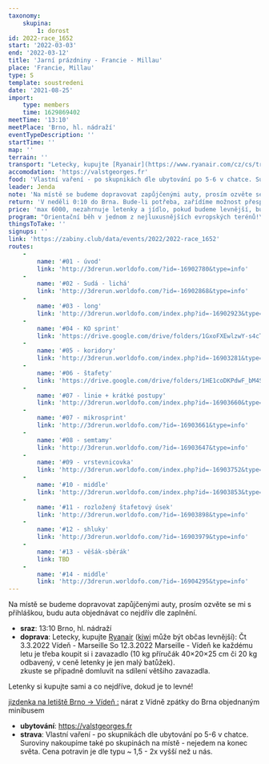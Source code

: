 ```yaml
---
taxonomy:
    skupina:
        1: dorost
id: 2022-race_1652
start: '2022-03-03'
end: '2022-03-12'
title: 'Jarní prázdniny - Francie - Millau'
place: 'Francie, Millau'
type: S
template: soustredeni
date: '2021-08-25'
import:
    type: members
    time: 1629869402
meetTime: '13:10'
meetPlace: 'Brno, hl. nádraží'
eventTypeDescription: ''
startTime: ''
map: ''
terrain: ''
transport: "Letecky, kupujte [Ryanair](https://www.ryanair.com/cz/cs/trip/flights/select?adults=1&teens=0&children=0&infants=0&dateOut=2022-03-03&dateIn=2022-03-12&isConnectedFlight=false&isReturn=true&discount=0&promoCode=&originIata=VIE&destinationIata=MRS&tpAdults=1&tpTeens=0&tpChildren=0&tpInfants=0&tpStartDate=2022-03-03&tpEndDate=2022-03-12&tpDiscount=0&tpPromoCode=&tpOriginIata=VIE&tpDestinationIata=MRS) ([kiwi](https://www.kiwi.com/en/search/results/vienna-austria/marseille-france/2022-03-03/2022-03-12?times=18-19-20-21_20-20-21-22&stopNumber=0%7Etrue) může být občas levnější):\r\nČt 3.3.2022 Vídeň - Marseille\r\nSo 12.3.2022 Marseille - Vídeň\r\nke každému letu je třeba koupit si i zavazadlo (10 kg příručák 40×20×25 cm či 20 kg odbavený, v ceně letenky je jen malý batůžek).  \r\nzkuste se případně domluvit na sdílení většiho zavazadla.\r\n\r\nLetenky si kupujte sami a co nejdříve, dokud je to levné!\r\n\r\n[jizdenka na letiště Brno -> Vídeň :](https://idos.idnes.cz/vlakyautobusymhdvse/spojeni/prehled/?p=Fyb5SSWpsOpfNdTbad2ENBBhbcX7GhLtY05JA.BLyoajtMcMGk:5k9VguESWknKtwToPkvegFFYoqsfsbI1WwCQ3.Ln6MWfSCIm9Gnqmvi2oJDWY1lZUkFiR5mODUnbUCEOUIap9A.U-)\r\nnárat z Vídně zpátky do Brna objednaným minibusem"
accomodation: 'https://valstgeorges.fr'
food: 'Vlastní vaření - po skupnikách dle ubytování po 5-6 v chatce. Suroviny nakoupíme také po skupinách na místě - nejedem na konec světa. Cena potravin je dle typu  ~ 1,5 - 2x vyšší než u nás.'
leader: Jenda
note: 'Na místě se budeme dopravovat zapůjčenými auty, prosím ozvěte se mi s přihláškou, budu auta objednávat co nejdřív dle zaplnění.'
return: 'V neděli 0:10 do Brna. Bude-li potřeba, zařídíme možnost přespání po návratu v Brně.'
price: 'max 6000, nezahrnuje letenky a jídlo, pokud budeme levnější, bude cena nižší (v tuto chvíli je cena ubytování ~100e, auto / 5 lidí 171-185$, vlak na letiště 2x300Kč, cena za mapy zatím neznámá, příspěvek oddílu zatím není přesně daný, bude záležet i na počtu lidí)'
program: "Orientační běh v jednom z nejluxusnějších evropských terénů!\r\n\r\n| Den |      | typ                                           | mapa              | rychlost        | parkování                    |\r\n|-----|------|-----------------------------------------------|-------------------|-----------------|------------------------------|\r\n| pa  | dopo | seznamovák: linie, výrazné objekty, plánování | Potensac          | volně           | https://mapy.cz/s/kakefuhava |\r\n|     | odpo | stinovaná-sudá-lichá                          | Figayrol          | volně           | https://mapy.cz/s/fejujebufa |\r\n| so  | dopo | long                                          | Figayrol          | středně/na mapu | https://mapy.cz/s/jevofubevu |\r\n|     | odpo | volno/výlet                                   |                   |                 |                              |\r\n| ne  | dopo | sprintové úseky/štafety                       | Millau            | závodně         | https://mapy.cz/s/fomapulasu |\r\n|     | odpo | koridory                                      | Les Bousquetnnous | volně           | https://mapy.cz/s/fejujebufa |\r\n| po  | dopo | štafety                                       | Clarrisac         | závodně         |                              |\r\n|     | odpo | volno/výlet                                   |                   |                 |                              |\r\n| ut  | dopo | linie, kp, mikrosprint                        | Guilhaumard       | volně + rychle  | https://mapy.cz/s/holefozatu |\r\n|     | odpo | okruhy/semtamy                                | Guilhaumard       | rychle          | https://mapy.cz/s/holefozatu |\r\n| st  | dopo | vrstvenicovka                                 | St Jean           | volně ++        | https://mapy.cz/s/podozukogu |\r\n|     | odpo | volno/výlet                                   |                   |                 | https://mapy.cz/s/hefanapaja |\r\n| ct  | dopo | bludiště-middle                               | Guilhaumard       | volně           | https://mapy.cz/s/nabepegure |\r\n|     | odpo | rozložený úsek                                | Mt. Merdous       | rychle          | https://mapy.cz/s/lazapatulo |\r\n| pa  | dopo | shluky - spojené do tratě                     | Ste Eulalie       | středně/na mapu | https://mapy.cz/s/porahanece |\r\n|     | odpo | volno/věšák-sběrák                            | Figayrol          | volně           | https://mapy.cz/s/jevofubevu |\r\n| so  | dopo | middle                                        | Escandorque       | závodně         |                              |\r\n|     | odpo | výlet                                         |                   |                 |                              |\r\n\r\n\r\n[Ukázka mapy](http://www.orientabonito.fr/doma/map_images/1687.blank.jpg)"
thingsToTake: ''
signups: ''
link: 'https://zabiny.club/data/events/2022/2022-race_1652'
routes:
    -
        name: '#01 - úvod'
        link: 'http://3drerun.worldofo.com/?id=-16902780&type=info'
    -
        name: '#02 - Sudá - lichá'
        link: 'http://3drerun.worldofo.com/?id=-16902868&type=info'
    -
        name: '#03 - long'
        link: 'http://3drerun.worldofo.com/index.php?id=-16902923&type=info'
    -
        name: '#04 - KO sprint'
        link: 'https://drive.google.com/drive/folders/1GxoFXEwlzwY-s4cTM0iOemQxLfHvPVVW?usp=sharing'
    -
        name: '#05 - koridory'
        link: 'http://3drerun.worldofo.com/index.php?id=-16903281&type=info'
    -
        name: '#06 - štafety'
        link: 'https://drive.google.com/drive/folders/1HE1coDKPdwF_bM4SUDs1utgE3sug1g0Z?usp=sharing'
    -
        name: '#07 - linie + krátké postupy'
        link: 'http://3drerun.worldofo.com/index.php?id=-16903660&type=info'
    -
        name: '#07 - mikrosprint'
        link: 'http://3drerun.worldofo.com/?id=-16903661&type=info'
    -
        name: '#08 - semtamy'
        link: 'http://3drerun.worldofo.com/?id=-16903647&type=info'
    -
        name: '#09 - vrstevnicovka'
        link: 'http://3drerun.worldofo.com/index.php?id=-16903752&type=info'
    -
        name: '#10 - middle'
        link: 'http://3drerun.worldofo.com/index.php?id=-16903853&type=info'
    -
        name: '#11 - rozložený štafetový úsek'
        link: 'http://3drerun.worldofo.com/?id=-16903898&type=info'
    -
        name: '#12 - shluky'
        link: 'http://3drerun.worldofo.com/?id=-16903979&type=info'
    -
        name: '#13 - věšák-sběrák'
        link: TBD
    -
        name: '#14 - middle'
        link: 'http://3drerun.worldofo.com/?id=-16904295&type=info'
---
```


Na místě se budeme dopravovat zapůjčenými auty, prosím ozvěte se mi s přihláškou, budu auta objednávat co nejdřív dle zaplnění.
* **sraz**: 13:10 Brno, hl. nádraží
* **doprava**: Letecky, kupujte [Ryanair](https://www.ryanair.com/cz/cs/trip/flights/select?adults=1&teens=0&children=0&infants=0&dateOut=2022-03-03&dateIn=2022-03-12&isConnectedFlight=false&isReturn=true&discount=0&promoCode=&originIata=VIE&destinationIata=MRS&tpAdults=1&tpTeens=0&tpChildren=0&tpInfants=0&tpStartDate=2022-03-03&tpEndDate=2022-03-12&tpDiscount=0&tpPromoCode=&tpOriginIata=VIE&tpDestinationIata=MRS) ([kiwi](https://www.kiwi.com/en/search/results/vienna-austria/marseille-france/2022-03-03/2022-03-12?times=18-19-20-21_20-20-21-22&stopNumber=0%7Etrue) může být občas levnější):
Čt 3.3.2022 Vídeň - Marseille
So 12.3.2022 Marseille - Vídeň
ke každému letu je třeba koupit si i zavazadlo (10 kg příručák 40×20×25 cm či 20 kg odbavený, v ceně letenky je jen malý batůžek).  
zkuste se případně domluvit na sdílení většiho zavazadla.

Letenky si kupujte sami a co nejdříve, dokud je to levné!

[jizdenka na letiště Brno -> Vídeň :](https://idos.idnes.cz/vlakyautobusymhdvse/spojeni/prehled/?p=Fyb5SSWpsOpfNdTbad2ENBBhbcX7GhLtY05JA.BLyoajtMcMGk:5k9VguESWknKtwToPkvegFFYoqsfsbI1WwCQ3.Ln6MWfSCIm9Gnqmvi2oJDWY1lZUkFiR5mODUnbUCEOUIap9A.U-)
nárat z Vídně zpátky do Brna objednaným minibusem
* **ubytování**: https://valstgeorges.fr
* **strava**: Vlastní vaření - po skupnikách dle ubytování po 5-6 v chatce. Suroviny nakoupíme také po skupinách na místě - nejedem na konec světa. Cena potravin je dle typu  ~ 1,5 - 2x vyšší než u nás.
